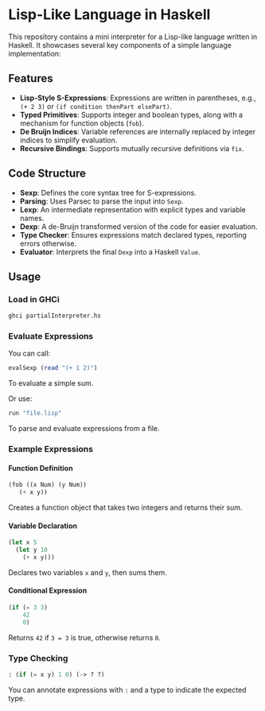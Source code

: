 # Lisp-Like Language in Haskell

This repository contains a mini interpreter for a Lisp-like language written in Haskell. It showcases several key components of a simple language implementation:

## Features
- **Lisp-Style S-Expressions**: Expressions are written in parentheses, e.g., `(+ 2 3)` or `(if condition thenPart elsePart)`.
- **Typed Primitives**: Supports integer and boolean types, along with a mechanism for function objects (`fob`).
- **De Bruijn Indices**: Variable references are internally replaced by integer indices to simplify evaluation.
- **Recursive Bindings**: Supports mutually recursive definitions via `fix`.

## Code Structure
- **Sexp**: Defines the core syntax tree for S-expressions.
- **Parsing**: Uses Parsec to parse the input into `Sexp`.
- **Lexp**: An intermediate representation with explicit types and variable names.
- **Dexp**: A de-Bruijn transformed version of the code for easier evaluation.
- **Type Checker**: Ensures expressions match declared types, reporting errors otherwise.
- **Evaluator**: Interprets the final `Dexp` into a Haskell `Value`.

## Usage

### Load in GHCi
```sh
ghci partialInterpreter.hs
```

### Evaluate Expressions
You can call:
```haskell
evalSexp (read "(+ 1 2)")
```
To evaluate a simple sum.

Or use:
```sh
run "file.lisp"
```
To parse and evaluate expressions from a file.

### Example Expressions
#### Function Definition
```lisp
(fob ((x Num) (y Num))
   (+ x y))
```
Creates a function object that takes two integers and returns their sum.

#### Variable Declaration
```lisp
(let x 5
  (let y 10
    (+ x y)))
```
Declares two variables `x` and `y`, then sums them.

#### Conditional Expression
```lisp
(if (= 3 3)
    42
    0)
```
Returns `42` if `3 = 3` is true, otherwise returns `0`.

### Type Checking
```lisp
: (if (= x y) 1 0) (-> ? ?)
```
You can annotate expressions with `:` and a type to indicate the expected type.

